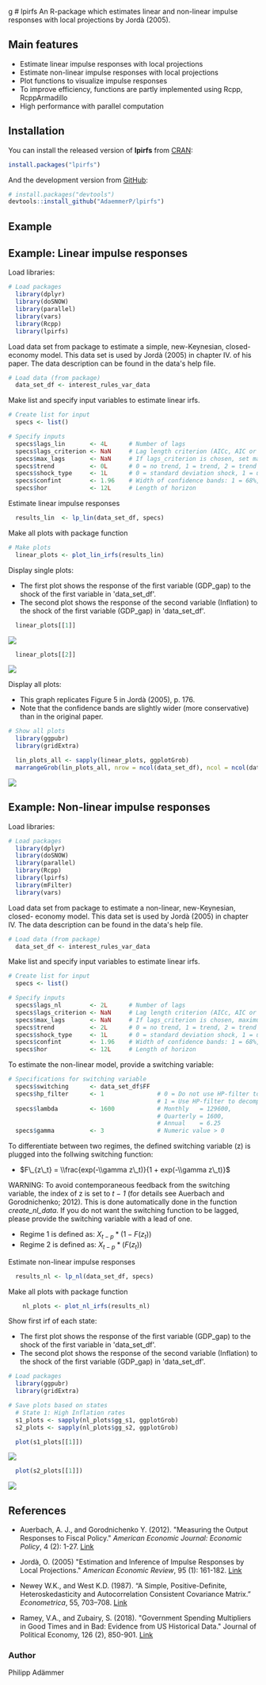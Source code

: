 
<!-- README.md is generated from README.Rmd. Please edit that file -->
g \# lpirfs An R-package which estimates linear and non-linear impulse responses with local projections by Jordà (2005).

Main features
-------------

-   Estimate linear impulse responses with local projections
-   Estimate non-linear impulse responses with local projections
-   Plot functions to visualize impulse responses
-   To improve efficiency, functions are partly implemented using Rcpp, RcppArmadillo
-   High performance with parallel computation

Installation
------------

You can install the released version of **lpirfs** from [CRAN](https://CRAN.R-project.org):

``` r
install.packages("lpirfs")
```

And the development version from [GitHub](https://github.com/):

``` r
# install.packages("devtools")
devtools::install_github("AdaemmerP/lpirfs")
```

Example
-------

Example: Linear impulse responses
---------------------------------

Load libraries:

``` r
# Load packages
  library(dplyr)
  library(doSNOW)
  library(parallel)
  library(vars)
  library(Rcpp)
  library(lpirfs)
```

Load data set from package to estimate a simple, new-Keynesian, closed- economy model. This data set is used by Jordà (2005) in chapter IV. of his paper. The data description can be found in the data's help file.

``` r
# Load data (from package)
  data_set_df <- interest_rules_var_data
```

Make list and specify input variables to estimate linear irfs.

``` r
# Create list for input
  specs <- list()

# Specify inputs
  specs$lags_lin       <- 4L      # Number of lags
  specs$lags_criterion <- NaN     # Lag length criterion (AICc, AIC or BIC)
  specs$max_lags       <- NaN     # If lags_criterion is chosen, set maximum number of lags  
  specs$trend          <- 0L      # 0 = no trend, 1 = trend, 2 = trend and quadratic trend
  specs$shock_type     <- 1L      # 0 = standard deviation shock, 1 = unit shock
  specs$confint        <- 1.96    # Width of confidence bands: 1 = 68%, 1.67 = 90%, 1.96 = 95%
  specs$hor            <- 12L     # Length of horizon
```

Estimate linear impulse responses

``` r
  results_lin  <- lp_lin(data_set_df, specs)
```

Make all plots with package function

``` r
# Make plots
  linear_plots <- plot_lin_irfs(results_lin)
```

Display single plots:

-   The first plot shows the response of the first variable (GDP\_gap) to the shock of the first variable in 'data\_set\_df'.
-   The second plot shows the response of the second variable (Inflation) to the shock of the first variable (GDP\_gap) in 'data\_set\_df'.

``` r
  linear_plots[[1]]
```

<img src="man/figures/README-unnamed-chunk-8-1.png" style="display: block; margin: auto;" />

``` r
  linear_plots[[2]]
```

<img src="man/figures/README-unnamed-chunk-8-2.png" style="display: block; margin: auto;" />

Display all plots:

-   This graph replicates Figure 5 in Jordà (2005), p. 176.
-   Note that the confidence bands are slightly wider (more conservative) than in the original paper.

``` r
# Show all plots
  library(ggpubr)
  library(gridExtra)

  lin_plots_all <- sapply(linear_plots, ggplotGrob)
  marrangeGrob(lin_plots_all, nrow = ncol(data_set_df), ncol = ncol(data_set_df), top=NULL)
```

<img src="man/figures/README-unnamed-chunk-9-1.png" style="display: block; margin: auto;" />

Example: Non-linear impulse responses
-------------------------------------

Load libraries:

``` r
# Load packages
  library(dplyr)
  library(doSNOW)
  library(parallel)
  library(Rcpp)
  library(lpirfs)
  library(mFilter)
  library(vars)
```

Load data set from package to estimate a non-linear, new-Keynesian, closed- economy model. This data set is used by Jordà (2005) in chapter IV. The data description can be found in the data's help file.

``` r
# Load data (from package)
  data_set_df <- interest_rules_var_data
```

Make list and specify input variables to estimate linear irfs.

``` r
# Create list for input
  specs <- list()

# Specify inputs
  specs$lags_nl        <- 2L      # Number of lags
  specs$lags_criterion <- NaN     # Lag length criterion (AICc, AIC or BIC)
  specs$max_lags       <- NaN     # If lags_criterion is chosen, maximum number of lags  
  specs$trend          <- 2L      # 0 = no trend, 1 = trend, 2 = trend and quadratic trend
  specs$shock_type     <- 1L      # 0 = standard deviation shock, 1 = unit shock
  specs$confint        <- 1.96    # Width of confidence bands: 1 = 68%, 1.67 = 90%, 1.96 = 95%
  specs$hor            <- 12L     # Length of horizon
```

To estimate the non-linear model, provide a switching variable:

``` r
# Specifications for switching variable
  specs$switching      <- data_set_df$FF
  specs$hp_filter      <- 1               # 0 = Do not use HP-filter to decompose switching-variable, 
                                          # 1 = Use HP-filter to decompose switching-variable
  specs$lambda         <- 1600            # Monthly   = 129600,
                                          # Quarterly = 1600,
                                          # Annual    = 6.25
  specs$gamma          <- 3               # Numeric value > 0
```

To differentiate between two regimes, the defined switching variable (z) is plugged into the follwing switching function:

-   $F\_{z\_t} = \\frac{exp(-\\gamma z\_t)}{1 + exp(-\\gamma z\_t)}$

WARNING: To avoid contemporaneous feedback from the switching variable, the index of z is set to *t − 1* (for details see Auerbach and Gorodnichenko; 2012). This is done automatically done in the function *create\_nl\_data*. If you do not want the switching function to be lagged, please provide the switching variable with a lead of one.

-   Regime 1 is defined as: *X*<sub>*t* − *p*</sub> \* (1 − *F*(*z*<sub>*t*</sub>))
-   Regime 2 is defined as: *X*<sub>*t* − *p*</sub> \* (*F*(*z*<sub>*t*</sub>))

Estimate non-linear impulse responses

``` r
  results_nl <- lp_nl(data_set_df, specs)
```

Make all plots with package function

``` r
    nl_plots <- plot_nl_irfs(results_nl)
```

Show first irf of each state:

-   The first plot shows the response of the first variable (GDP\_gap) to the shock of the first variable in 'data\_set\_df'.
-   The second plot shows the response of the second variable (Inflation) to the shock of the first variable (GDP\_gap) in 'data\_set\_df'.

``` r
# Load packages
  library(ggpubr)
  library(gridExtra)

# Save plots based on states
  # State 1: High Inflation rates
  s1_plots <- sapply(nl_plots$gg_s1, ggplotGrob)
  s2_plots <- sapply(nl_plots$gg_s2, ggplotGrob)

  plot(s1_plots[[1]])
```

<img src="man/figures/README-unnamed-chunk-16-1.png" style="display: block; margin: auto;" />

``` r
  plot(s2_plots[[1]])
```

<img src="man/figures/README-unnamed-chunk-16-2.png" style="display: block; margin: auto;" />

References
----------

-   Auerbach, A. J., and Gorodnichenko Y. (2012). "Measuring the Output Responses to Fiscal Policy." *American Economic Journal: Economic Policy*, 4 (2): 1-27. [Link](https://www.aeaweb.org/articles?id=10.1257/pol.4.2.1)

-   Jordà, O. (2005) "Estimation and Inference of Impulse Responses by Local Projections." *American Economic Review*, 95 (1): 161-182. [Link](https://www.aeaweb.org/articles?id=10.1257/0002828053828518)

-   Newey W.K., and West K.D. (1987). “A Simple, Positive-Definite, Heteroskedasticity and Autocorrelation Consistent Covariance Matrix.” *Econometrica*, 55, 703–708. [Link](https://www.jstor.org/stable/1913610?seq=1#page_scan_tab_contents)

-   Ramey, V.A., and Zubairy, S. (2018). "Government Spending Multipliers in Good Times and in Bad: Evidence from US Historical Data." Journal of Political Economy, 126 (2), 850-901. [Link](https://www.journals.uchicago.edu/doi/10.1086/696277)

### Author

Philipp Adämmer
